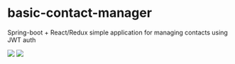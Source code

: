 # basic-contact-manager
Spring-boot + React/Redux simple application for managing contacts using JWT auth

<img src="https://i.imgur.com/QAmCYgb.png"/>
<img src="https://i.imgur.com/APi6qvo.png"/>
